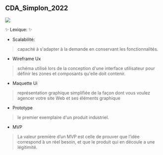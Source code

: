  ## CDA_Simplon_2022
![](https://media.tenor.com/uyL9b2u5zKEAAAAS/dictionary-homer-simpson.gif)

 ✨ Lexique: ✨

- Scalabilité:
> capacité à s'adapter à la demande en conservant les fonctionnalités.

- Wireframe Ux
> schéma utilisé lors de la conception d'une interface utilisateur pour définir les zones et composants qu'elle doit contenir. 
- Maquette Ui
> représentation graphique simplifiée de la façon dont vous voulez agencer votre site Web et ses éléments graphique
- Prototype
> le premier exemplaire d'un produit industriel. 
- MVP 
> La valeur première d’un MVP est celle de prouver que l’idée correspond à un réel besoin, et que le produit qui en découle a une légitimité.
